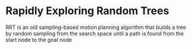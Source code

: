 # Rapidly Exploring Random Trees

RRT is an old sampling-based motion planning algorithm that builds a tree by random sampling from the search space until a path is found from the start node to the goal node
